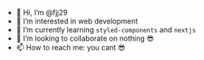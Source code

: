 - 👋 Hi, I’m @fjj29  
- 👀 I’m interested in web development  
- 🌱 I’m currently learning `styled-components` and `nextjs`  
- 💞️ I’m looking to collaborate on nothing :sunglasses:  
- 📫 How to reach me: you cant :sunglasses:  

<!---
fjj29/fjj29 is a ✨ special ✨ repository because its `README.md` (this file) appears on your GitHub profile.
You can click the Preview link to take a look at your changes.
--->

